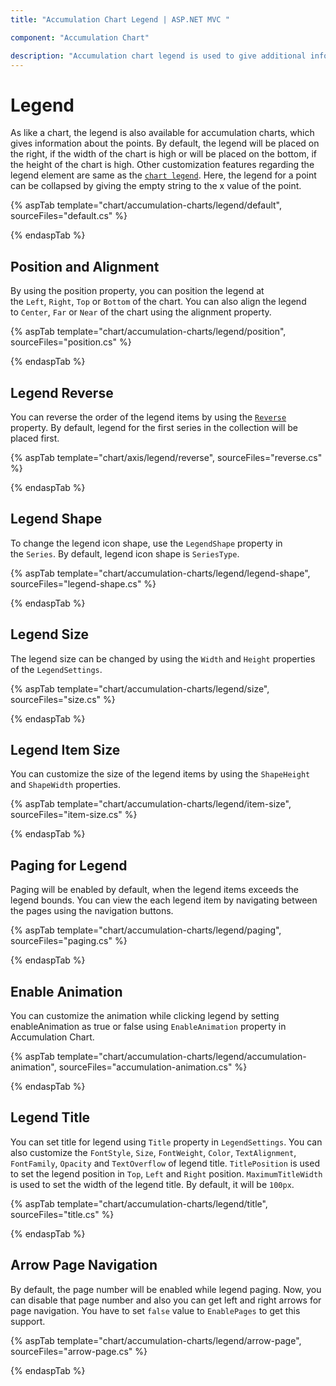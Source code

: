 ```yaml
---
title: "Accumulation Chart Legend | ASP.NET MVC "

component: "Accumulation Chart"

description: "Accumulation chart legend is used to give additional information about the chart series."
---
```


# Legend

As like a chart, the legend is also available for accumulation charts, which gives information about the points.
By default, the legend will be placed on the right, if the width of the chart is high or will be placed on the bottom,
if the height of the chart is high. Other customization features regarding the legend element are same as the
[`chart legend`](https://help.syncfusion.com/cr/aspnetcore-js2/Syncfusion.EJ2.Charts.ChartLegendSettings.html).
Here, the legend for a point can be collapsed by giving the empty string to the x value of the point.

{% aspTab template="chart/accumulation-charts/legend/default", sourceFiles="default.cs" %}

{% endaspTab %}

## Position and Alignment

By using the position property, you can position the legend at the `Left`, `Right`, `Top` or `Bottom` of the chart.
You can also align the legend to `Center`, `Far` or `Near` of the chart using the alignment property.

{% aspTab template="chart/accumulation-charts/legend/position", sourceFiles="position.cs" %}

{% endaspTab %}

## Legend Reverse

You can reverse the order of the legend items by using the [`Reverse`](https://help.syncfusion.com/cr/aspnetcore-js2/Syncfusion.EJ2.Charts.AccumulationChartLegendSettings.html#Syncfusion_EJ2_Charts_AccumulationChartLegendSettings_Reverse) property. By default, legend for the first series in the collection will be placed first.

{% aspTab template="chart/axis/legend/reverse", sourceFiles="reverse.cs" %}

{% endaspTab %}

## Legend Shape

To change the legend icon shape, use the `LegendShape` property in the `Series`. By default, legend icon shape
is `SeriesType`.

{% aspTab template="chart/accumulation-charts/legend/legend-shape", sourceFiles="legend-shape.cs" %}

{% endaspTab %}

## Legend Size

The legend size can be changed by using the `Width` and `Height` properties of the `LegendSettings`.

{% aspTab template="chart/accumulation-charts/legend/size", sourceFiles="size.cs" %}

{% endaspTab %}

## Legend Item Size

You can customize the size of the legend items by using the `ShapeHeight` and `ShapeWidth` properties.

{% aspTab template="chart/accumulation-charts/legend/item-size", sourceFiles="item-size.cs" %}

{% endaspTab %}

## Paging for Legend

Paging will be enabled by default, when the legend items exceeds the legend bounds. You can view the each legend
item by navigating between the pages using the navigation buttons.

{% aspTab template="chart/accumulation-charts/legend/paging", sourceFiles="paging.cs" %}

{% endaspTab %}

## Enable Animation

You can customize the animation while clicking legend by setting enableAnimation as true or false using `EnableAnimation` property in Accumulation Chart.

{% aspTab template="chart/accumulation-charts/legend/accumulation-animation",  sourceFiles="accumulation-animation.cs" %}

{% endaspTab %}

## Legend Title

You can set title for legend using `Title` property in `LegendSettings`. You can also customize the `FontStyle`, `Size`, `FontWeight`,
`Color`, `TextAlignment`, `FontFamily`, `Opacity` and `TextOverflow` of legend title. `TitlePosition` is used to set the legend position in `Top`, `Left` and `Right` position. `MaximumTitleWidth` is used to set the width of the legend title. By default, it will be `100px`.

{% aspTab template="chart/accumulation-charts/legend/title", sourceFiles="title.cs" %}

{% endaspTab %}

## Arrow Page Navigation

By default, the page number will be enabled while legend paging. Now, you can disable that page number and also you can get left and right arrows for page navigation. You have to set `false` value to `EnablePages` to get this support.

{% aspTab template="chart/accumulation-charts/legend/arrow-page", sourceFiles="arrow-page.cs" %}

{% endaspTab %}